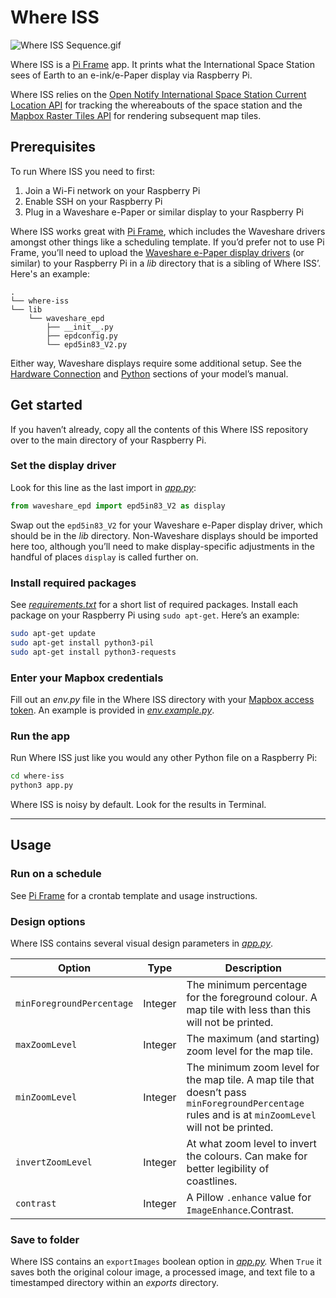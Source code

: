# Where ISS

![Where ISS Sequence.gif](https://res.cloudinary.com/dannywhite/image/upload/v1672986889/github/where-iss-sequence.gif)

Where ISS is a [Pi Frame](https://github.com/dnywh/pi-frame) app. It prints what the International Space Station sees of Earth to an e-ink/e-Paper display via Raspberry Pi.

Where ISS relies on the [Open Notify International Space Station Current Location API](http://open-notify.org/Open-Notify-API/ISS-Location-Now/) for tracking the whereabouts of the space station and the [Mapbox Raster Tiles API](https://docs.mapbox.com/api/overview/) for rendering subsequent map tiles.

## Prerequisites

To run Where ISS you need to first:

1. Join a Wi-Fi network on your Raspberry Pi
2. Enable SSH on your Raspberry Pi
3. Plug in a Waveshare e-Paper or similar display to your Raspberry Pi

Where ISS works great with [Pi Frame](https://github.com/dnywh/pi-frame), which includes the Waveshare drivers amongst other things like a scheduling template. If you’d prefer not to use Pi Frame, you’ll need to upload the [Waveshare e-Paper display drivers](https://github.com/waveshare/e-Paper/tree/master/RaspberryPi_JetsonNano/python/lib/waveshare_epd) (or similar) to your Raspberry Pi in a _lib_ directory that is a sibling of Where ISS’. Here's an example:

```
.
└── where-iss
└── lib
    └── waveshare_epd
        ├── __init__.py
        ├── epdconfig.py
        └── epd5in83_V2.py
```

Either way, Waveshare displays require some additional setup. See the [Hardware Connection](https://www.waveshare.com/wiki/7.5inch_e-Paper_HAT_Manual#Hardware_Connection) and [Python](https://www.waveshare.com/wiki/7.5inch_e-Paper_HAT_Manual#Python) sections of your model’s manual.

## Get started

If you haven’t already, copy all the contents of this Where ISS repository over to the main directory of your Raspberry Pi.

### Set the display driver

Look for this line as the last import in _[app.py](https://github.com/dnywh/where-iss/blob/main/app.py)_:

```python
from waveshare_epd import epd5in83_V2 as display
```

Swap out the `epd5in83_V2` for your Waveshare e-Paper display driver, which should be in the _lib_ directory. Non-Waveshare displays should be imported here too, although you’ll need to make display-specific adjustments in the handful of places `display` is called further on.

### Install required packages

See _[requirements.txt](https://github.com/dnywh/where-iss/blob/main/requirements.txt)_ for a short list of required packages. Install each package on your Raspberry Pi using `sudo apt-get`. Here’s an example:

```bash
sudo apt-get update
sudo apt-get install python3-pil
sudo apt-get install python3-requests
```

### Enter your Mapbox credentials

Fill out an *env.py* file in the Where ISS directory with your [Mapbox access token](https://docs.mapbox.com/help/getting-started/access-tokens/). An example is provided in [_env.example.py_](https://github.com/dnywh/where-iss/blob/main/env.example.py).

### Run the app

Run Where ISS just like you would any other Python file on a Raspberry Pi:

```bash
cd where-iss
python3 app.py
```

Where ISS is noisy by default. Look for the results in Terminal.

---

## Usage

### Run on a schedule

See [Pi Frame](https://github.com/dnywh/pi-frame) for a crontab template and usage instructions.

### Design options

Where ISS contains several visual design parameters in _[app.py](https://github.com/dnywh/where-iss/blob/main/app.py)_.

| Option                    | Type    | Description                                                                                                                                         |
| ------------------------- | ------- | --------------------------------------------------------------------------------------------------------------------------------------------------- |
| `minForegroundPercentage` | Integer | The minimum percentage for the foreground colour. A map tile with less than this will not be printed.                                               |
| `maxZoomLevel`            | Integer | The maximum (and starting) zoom level for the map tile.                                                                                             |
| `minZoomLevel`            | Integer | The minimum zoom level for the map tile. A map tile that doesn’t pass `minForegroundPercentage` rules and is at `minZoomLevel` will not be printed. |
| `invertZoomLevel`         | Integer | At what zoom level to invert the colours. Can make for better legibility of coastlines.                                                             |
| `contrast`                | Integer | A Pillow `.enhance` value for `ImageEnhance`.Contrast.                                                                                              |

### Save to folder

Where ISS contains an `exportImages` boolean option in _[app.py](https://github.com/dnywh/where-iss/blob/main/app.py)._ When `True` it saves both the original colour image, a processed image, and text file to a timestamped directory within an _exports_ directory.
